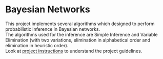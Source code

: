 # Bayesian Networks
This project implements several algorithms which designed to perform probabilistic inference in Bayesian networks.  
The algorithms used for the inference are Simple Inference and Variable Elimination (with two variations, elimination in alphabetical order and elimination in heuristic order).  
Look at [project instructions](https://github.com/bhori/Bayesian-Networks/blob/main/Project%20instructions.pdf) to understand the project guidelines.
